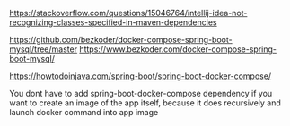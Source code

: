 https://stackoverflow.com/questions/15046764/intellij-idea-not-recognizing-classes-specified-in-maven-dependencies

https://github.com/bezkoder/docker-compose-spring-boot-mysql/tree/master
https://www.bezkoder.com/docker-compose-spring-boot-mysql/

https://howtodoinjava.com/spring-boot/spring-boot-docker-compose/

You dont have to add spring-boot-docker-compose dependency if you want to create an image of the app itself, 
because it does recursively and launch docker command into app image 